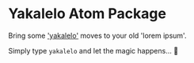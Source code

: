 # Yakalelo Atom Package

Bring some ['yakalelo'](https://www.youtube.com/watch?v=8ga2-CXYeNU) moves to your old 'lorem ipsum'.

Simply type `yakalelo` and let the magic happens... 🎩
